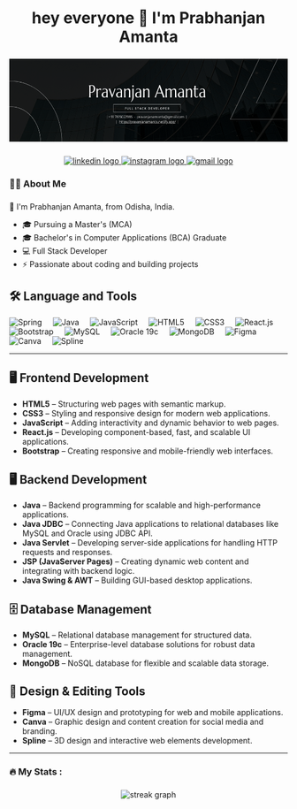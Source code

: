 <h1 align="center">hey everyone 👋 I'm Prabhanjan Amanta</h1>

###

<div align="center">
  <img height="150" src="https://github.com/Prabhanjan-17p/Prabhanjan-17p/blob/main/Profile LinkedIn Banner.png"  />
</div>

###

<div align="center">
  <a href="https://www.linkedin.com/in/pravanjan-17p/" target="_blank">
    <img src="https://img.shields.io/static/v1?message=LinkedIn&logo=linkedin&label=&color=0077B5&logoColor=white&labelColor=&style=for-the-badge" height="25" alt="linkedin logo"  />
  </a>
  <a href="https://www.instagram.com/pravanjan_17p/" target="_blank">
    <img src="https://img.shields.io/static/v1?message=Instagram&logo=instagram&label=&color=E4405F&logoColor=white&labelColor=&style=for-the-badge" height="25" alt="instagram logo"  />
  </a>
  <a href="mailto:pravanjan2003p@gmail.com" target="_blank">
    <img src="https://img.shields.io/static/v1?message=Gmail&logo=gmail&label=&color=D14836&logoColor=white&labelColor=&style=for-the-badge" height="25" alt="gmail logo"  />
  </a>
</div>

###

<h3 align="left">👩‍💻  About Me</h3>


###

👋 I'm Prabhanjan Amanta, from Odisha, India.

- 🎓 Pursuing a Master's (MCA)
- 🎓 Bachelor's in Computer Applications (BCA) Graduate
- 💻 Full Stack Developer
- ⚡ Passionate about coding and building projects



## 🛠 Language and Tools  

<div align="left">
  <!-- Spring Icon -->
  <img src="https://cdn.jsdelivr.net/gh/devicons/devicon/icons/spring/spring-original.svg" height="40" alt="Spring" />
  <img width="12" />
  <img src="https://cdn.jsdelivr.net/gh/devicons/devicon/icons/java/java-original.svg" height="40" alt="Java" />
  <img width="12" />
  <img src="https://cdn.jsdelivr.net/gh/devicons/devicon/icons/javascript/javascript-original.svg" height="40" alt="JavaScript" />
  <img width="12" />
  <img src="https://cdn.jsdelivr.net/gh/devicons/devicon/icons/html5/html5-original.svg" height="40" alt="HTML5" />
  <img width="12" />
  <img src="https://cdn.jsdelivr.net/gh/devicons/devicon/icons/css3/css3-original.svg" height="40" alt="CSS3" />
  <img width="12" />
  <img src="https://cdn.jsdelivr.net/gh/devicons/devicon/icons/react/react-original.svg" height="40" alt="React.js" />
  <img width="12" />
  <img src="https://cdn.jsdelivr.net/gh/devicons/devicon/icons/bootstrap/bootstrap-original.svg" height="40" alt="Bootstrap" />
  <img width="12" />
  <img src="https://cdn.jsdelivr.net/gh/devicons/devicon/icons/mysql/mysql-original.svg" height="40" alt="MySQL" />
  <img width="12" />
  <img src="https://cdn.jsdelivr.net/gh/devicons/devicon/icons/oracle/oracle-original.svg" height="40" alt="Oracle 19c" />
  <img width="12" />
  <img src="https://cdn.jsdelivr.net/gh/devicons/devicon/icons/mongodb/mongodb-original.svg" height="40" alt="MongoDB" />
  <img width="12" />
  <img src="https://cdn.jsdelivr.net/gh/devicons/devicon/icons/figma/figma-original.svg" height="40" alt="Figma" />
  <img width="12" />
  <img src="https://cdn.jsdelivr.net/gh/devicons/devicon/icons/canva/canva-original.svg" height="40" alt="Canva" />
  <img width="12" />
  <img src="https://www.spline.design/images/favicon/favicon.ico" height="40" alt="Spline" />
</div>

---
## 🖥️ Frontend Development  
- **HTML5** – Structuring web pages with semantic markup.  
- **CSS3** – Styling and responsive design for modern web applications.  
- **JavaScript** – Adding interactivity and dynamic behavior to web pages.  
- **React.js** – Developing component-based, fast, and scalable UI applications.  
- **Bootstrap** – Creating responsive and mobile-friendly web interfaces.  

## 🖥️ Backend Development  
- **Java** – Backend programming for scalable and high-performance applications.  
- **Java JDBC** – Connecting Java applications to relational databases like MySQL and Oracle using JDBC API.
- **Java Servlet** – Developing server-side applications for handling HTTP requests and responses.  
- **JSP (JavaServer Pages)** – Creating dynamic web content and integrating with backend logic.
- **Java Swing & AWT** – Building GUI-based desktop applications.  

## 🗄️ Database Management  
- **MySQL** – Relational database management for structured data.  
- **Oracle 19c** – Enterprise-level database solutions for robust data management.  
- **MongoDB** – NoSQL database for flexible and scalable data storage.  

## 🎨 Design & Editing Tools  
- **Figma** – UI/UX design and prototyping for web and mobile applications.  
- **Canva** – Graphic design and content creation for social media and branding.  
- **Spline** – 3D design and interactive web elements development.  

---

###

<h3 align="left">🔥   My Stats :</h3>

###

<div align="center">
  <img src="https://streak-stats.demolab.com?user=Prabhanjan-17p&locale=en&mode=daily&theme=dark&hide_border=false&border_radius=5&order=3" height="220" alt="streak graph"  />
</div>


